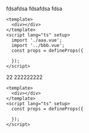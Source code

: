 fdsafdsa
fdsafdsa
fdsa
```vue
<template>
  <div></div>
</template>
<script lang="ts" setup>
  import './aaa.vue';
  import '../bbb.vue';
  const props = defineProps({
    
  });
</script>
```
22
222222222
```vue
<template>
  <div></div>
</template>
<script lang="ts" setup>
  const props = defineProps({
    
  });
</script>
```
